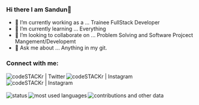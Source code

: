### Hi there I am Sandun👋

- 🔭 I’m currently working as a ... Trainee FullStack Developer
- 🌱 I’m currently learning ... Everything
- 👯 I’m looking to collaborate on ... Problem Solving and Software Projcect Mangement/Developemt
- 💬 Ask me about ... Anything in my git.


### Connect with me:
[<img align="left" alt="codeSTACKr | Twitter" src="https://img.shields.io/badge/Twitter-1DA1F2?style=for-the-badge&logo=twitter&logoColor=white" />][twitter]
[<img align="left" alt="codeSTACKr | Instagram" src="https://img.shields.io/badge/Instagram-E4405F?style=for-the-badge&logo=instagram&logoColor=white" />][instagram]
[<img align="left" alt="codeSTACKr | Instagram" src="https://img.shields.io/badge/LinkedIn-0077B5?style=for-the-badge&logo=linkedin&logoColor=white" />][linkedin]

<br />

[twitter]: https://twitter.com/sandun_l_
[instagram]: https://www.instagram.com/_sandun_lakshitha_/
[linkedin]: https://www.linkedin.com/in/sandun-lakshitha-6b7074175/

<br />
<br />

<div style={{ width: '100%' }}>
  <div>
    <img align="left" alt="status" src="https://github-readme-stats.vercel.app/api?username=Sandun01" />
  </div>
  <div>
    <img align="left" alt="most used languages" src="https://github-readme-stats.vercel.app/api/top-langs/?username=Sandun01" />
  </div>
  <div>
    <img align="left" alt="contributions and other data" src="https://github-readme-streak-stats.herokuapp.com/?user=Sandun01" />
  </div>
</div>

<br />
<br />



